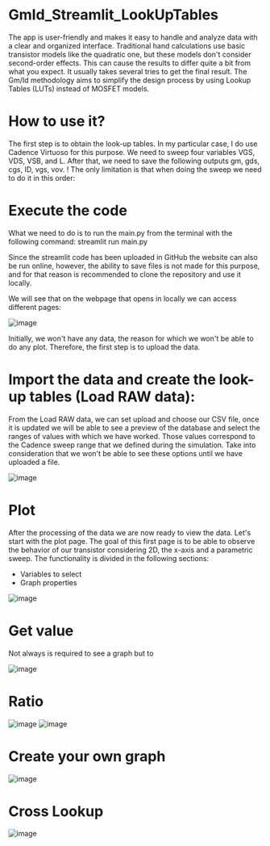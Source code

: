 # GmId_Streamlit_LookUpTables
The app is user-friendly and makes it easy to handle and analyze data with a clear and organized interface. Traditional hand calculations use basic transistor models like the quadratic one, but these models don't consider second-order effects. This can cause the results to differ quite a bit from what you expect. It usually takes several tries to get the final result. The Gm/Id methodology aims to simplify the design process by using Lookup Tables (LUTs) instead of MOSFET models. 

# How to use it?
The first step is to obtain the look-up tables. In my particular case, I do use Cadence Virtuoso for this purpose. We need to sweep four variables VGS, VDS, VSB, and L. After that, we need to save the following outputs gm, gds, cgs, ID, vgs, vov.
! The only limitation is that when doing the sweep we need to do it in this order:


# Execute the code
What we need to do is to run the main.py from the terminal with the following command:
streamlit run main.py

Since the streamlit code has been uploaded in GitHub the website can also be run online, however, the ability to save files is not made for this purpose, and for that reason is recommended to clone the repository and use it locally.

We will see that on the webpage that opens in locally we can access different pages:

![image](https://github.com/user-attachments/assets/52e2128a-89d9-46e1-9754-4dc56e13af57)

Initially, we won't have any data, the reason for which we won't be able to do any plot. Therefore, the first step is to upload the data.

# Import the data and create the look-up tables (Load RAW data):
From the Load RAW data, we can set upload and choose our CSV file, once it is updated we will be able to see a preview of the database and select the ranges of values with which we have worked. Those values correspond to the Cadence sweep range that we defined during the simulation. Take into consideration that we won't be able to see these options until we have uploaded a file.

![image](https://github.com/user-attachments/assets/59e52644-3b4b-49ac-a1df-ea15e9a0e1da)

# Plot
After the processing of the data we are now ready to view the data. Let's start with the plot page. The goal of this first page is to be able to observe the behavior of our transistor considering 2D, the x-axis and a parametric sweep. The functionality is divided in the following sections:
- Variables to select
- Graph properties

![image](https://github.com/user-attachments/assets/2e6e5770-655c-484d-9e2e-77529ee4e54c)

# Get value
Not always is required to see a graph but to 

![image](https://github.com/user-attachments/assets/1fc60eac-5529-4e8d-b0c4-362aa0ba8c4e)

# Ratio
![image](https://github.com/user-attachments/assets/d6e446d8-2b84-4447-9ccf-05e9e1921054)
![image](https://github.com/user-attachments/assets/be48e34b-1b2e-42fd-83d5-1c8a05f696b9)


# Create your own graph

![image](https://github.com/user-attachments/assets/4280c985-d814-4110-8eb2-a711703c20d4)

# Cross Lookup

![image](https://github.com/user-attachments/assets/ce26cd1a-90ae-4ef5-aea3-d7ac2fd975d6)


